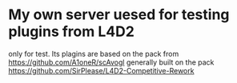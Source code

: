 # My own server uesed for testing plugins from L4D2
only for test.
Its plagins are based on the pack from https://github.com/A1oneR/scAvogl
generally built on the pack https://github.com/SirPlease/L4D2-Competitive-Rework
